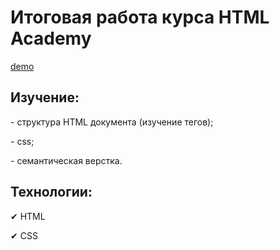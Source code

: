    <h1>Итоговая работа курса HTML Academy</h1>
   <a href="https://anastasiyapozyomina.github.io/The-Great-Keksby/"> demo</a>
   
   <h2>Изучение:</h2>
   <p>-  структура HTML документа (изучение тегов);</p>
   <p> - css;</p>
   <p> - семантическая верстка. </p>
   
   <h2>Технологии:</h2>
   <p>&#10004; HTML</p>
   <p>&#10004; CSS</p>
   